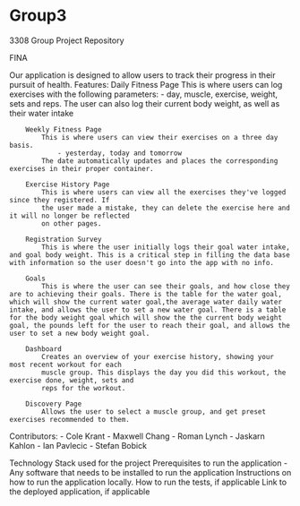 # Group3
3308 Group Project Repository 

FINA

Our application is designed to allow users to track their progress in their pursuit of health.
    Features:
        Daily Fitness Page
            This is where users can log exercises with the following parameters:
                - day, muscle, exercise, weight, sets and reps.
            The user can also log their current body weight, as well as their water intake

        Weekly Fitness Page
            This is where users can view their exercises on a three day basis.
                - yesterday, today and tomorrow
            The date automatically updates and places the corresponding exercises in their proper container.

        Exercise History Page
            This is where users can view all the exercises they've logged since they registered. If
            the user made a mistake, they can delete the exercise here and it will no longer be reflected
            on other pages.

        Registration Survey
            This is where the user initially logs their goal water intake, and goal body weight. This is a critical step in filling the data base with information so the user doesn't go into the app with no info.

        Goals
            This is where the user can see their goals, and how close they are to achieving their goals. There is the table for the water goal, which will show the current water goal,the average water daily water intake, and allows the user to set a new water goal. There is a table for the body weight goal which will show the the current body weight goal, the pounds left for the user to reach their goal, and allows the user to set a new body weight goal.

        Dashboard
            Creates an overview of your exercise history, showing your most recent workout for each 
            muscle group. This displays the day you did this workout, the exercise done, weight, sets and 
            reps for the workout.

        Discovery Page
            Allows the user to select a muscle group, and get preset exercises recommended to them.

Contributors: 
    - Cole Krant
    - Maxwell Chang
    - Roman Lynch
    - Jaskarn Kahlon
    - Ian Pavlecic
    - Stefan Bobick




Technology Stack used for the project
Prerequisites to run the application - Any software that needs to be installed to run the application
Instructions on how to run the application locally.
How to run the tests, if applicable
Link to the deployed application, if applicable
